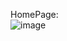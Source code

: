HomePage:  
![image](https://github.com/tgthiag/factory_feedback/assets/86815680/52b0d5e7-8d91-44f3-86d3-9902f8174b00)
